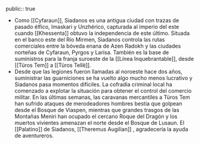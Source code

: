 public:: true

- Como [[Cyfaraun]], Siadanos es una antigua ciudad con trazas de pasado élfico, Imaskari y Unzhérico, capturada al imperio del este cuando [[Khessenta]] obtuvo la independencia de este último. Situada en el banco este del Río Mirmen, Siadanos controla las rutas comerciales entre la bóveda enana de Azen Radokh y las ciudades norteñas de Cyfaraun, Pyrgos y Larisa. También es la base de suministros para la franja suroeste de la [[Línea Inquebrantable]], desde [[Türos Tem]] a [[Türos Tellë]].
- Desde que las legiones fueron llamadas al noroeste hace dos años, suministrar las guarniciones se ha vuelto algo mucho menos lucrativo y Siadanos pasa momentos difíciles. La cofradía criminal local ha comenzado a explotar la situación para obtener el control del comercio militar. En las últimas semanas, las caravanas mercantiles a Türos Tem han sufrido ataques de merodeadores hombres bestia que golpean desde el Bosque de Viaspen, mientras que grandes trasgos de las Montañas Meniri han ocupado el cercano Roque del Dragón y los muertos vivientes amenazan el norte desde el Bosque de Lusaun. El [[Palatino]] de Siadanos, [[Theremus Augilian]] , agradecería la ayuda de aventureros.